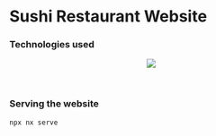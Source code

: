 # Sushi Restaurant Website
### Technologies used
<p align="center">
  <a href="https://skillicons.dev">
    <img src="https://skillicons.dev/icons?i=ts,react,tailwind,vite" />
  </a>
</p>
<br />

### Serving the website
```sh
npx nx serve

```
